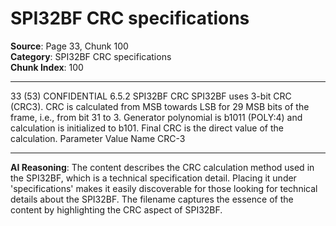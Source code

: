 # SPI32BF CRC specifications

**Source**: Page 33, Chunk 100  
**Category**: SPI32BF CRC specifications  
**Chunk Index**: 100

---

33 (53)
CONFIDENTIAL
6.5.2 SPI32BF CRC
SPI32BF uses 3-bit CRC (CRC3). CRC is calculated from MSB towards LSB for 29 MSB bits of the
frame, i.e., from bit 31 to 3. Generator polynomial is b1011 (POLY:4) and calculation is initialized to
b101. Final CRC is the direct value of the calculation.
Parameter Value
Name CRC-3

---

**AI Reasoning**: The content describes the CRC calculation method used in the SPI32BF, which is a technical specification detail. Placing it under 'specifications' makes it easily discoverable for those looking for technical details about the SPI32BF. The filename captures the essence of the content by highlighting the CRC aspect of SPI32BF.
